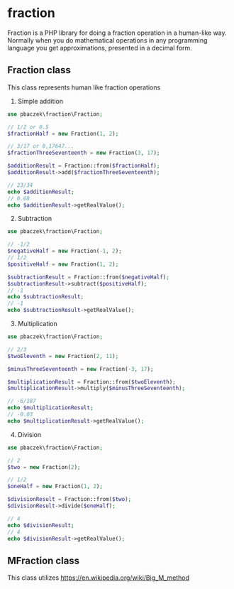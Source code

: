 # fraction
Fraction is a PHP library for doing a fraction operation in a
human-like way. Normally when you do mathematical operations in
any programming language you get approximations, presented in a decimal form.

## Fraction class
This class represents human like fraction operations
1. Simple addition
```php
use pbaczek\fraction\Fraction;

// 1/2 or 0.5
$fractionHalf = new Fraction(1, 2);

// 3/17 or 0,17647...
$fractionThreeSeventeenth = new Fraction(3, 17);

$additionResult = Fraction::from($fractionHalf);
$additionResult->add($fractionThreeSeventeenth);

// 23/34
echo $additionResult;
// 0.68
echo $additionResult->getRealValue();
```
2. Subtraction
```php
use pbaczek\fraction\Fraction;

// -1/2
$negativeHalf = new Fraction(-1, 2);
// 1/2
$positiveHalf = new Fraction(1, 2);

$subtractionResult = Fraction::from($negativeHalf);
$subtractionResult->subtract($positiveHalf);
// -1
echo $subtractionResult;
// -1
echo $subtractionResult->getRealValue();
```
3. Multiplication
```php
use pbaczek\fraction\Fraction;

// 2/3
$twoEleventh = new Fraction(2, 11);

$minusThreeSeventeenth = new Fraction(-3, 17);

$multiplicationResult = Fraction::from($twoEleventh);
$multiplicationResult->multiply($minusThreeSeventeenth);

// -6/187
echo $multiplicationResult;
// -0.03
echo $multiplicationResult->getRealValue();
```
4. Division
```php
use pbaczek\fraction\Fraction;

// 2
$two = new Fraction(2);

// 1/2
$oneHalf = new Fraction(1, 2);

$divisionResult = Fraction::from($two);
$divisionResult->divide($oneHalf);

// 4
echo $divisionResult;
// 4
echo $divisionResult->getRealValue();
```

## MFraction class
This class utilizes https://en.wikipedia.org/wiki/Big_M_method
